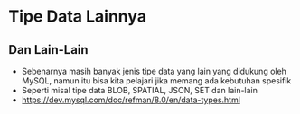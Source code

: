 # Tipe Data Lainnya

## Dan Lain-Lain

- Sebenarnya masih banyak jenis tipe data yang lain yang didukung oleh MySQL, namun itu bisa kita pelajari jika memang ada kebutuhan spesifik
- Seperti misal tipe data BLOB, SPATIAL, JSON, SET dan lain-lain
- https://dev.mysql.com/doc/refman/8.0/en/data-types.html